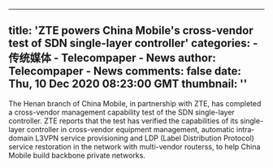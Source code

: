 
---
title: 'ZTE powers China Mobile's cross-vendor test of SDN single-layer controller'
categories: 
    - 传统媒体
    - Telecompaper - News
author: Telecompaper - News
comments: false
date: Thu, 10 Dec 2020 08:23:00 GMT
thumbnail: ''
---

<div>   
The Henan branch of China Mobile, in partnership with ZTE, has completed a cross-vendor management capability test of the SDN single-layer controller. ZTE reports that the test has verified the capabilities of its single-layer controller in cross-vendor equipment management, automatic intra-domain L3VPN service provisioning and LDP (Label Distribution Protocol) service restoration in the network with multi-vendor routerss, to help China Mobile build backbone private networks. 
      
</div>
            